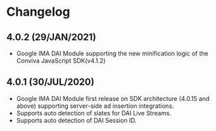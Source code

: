 
# Changelog

##  4.0.2 (29/JAN/2021)
* Google IMA DAI Module supporting the new minification logic of the Conviva JavaScript SDK(v4.1.2)

##  4.0.1 (30/JUL/2020)
* Google IMA DAI Module first release on SDK architecture (4.0.15 and above) supporting server-side ad insertion integrations.
* Supports auto detection of slates for DAI Live Streams.
* Supports auto detection of DAI Session ID.
